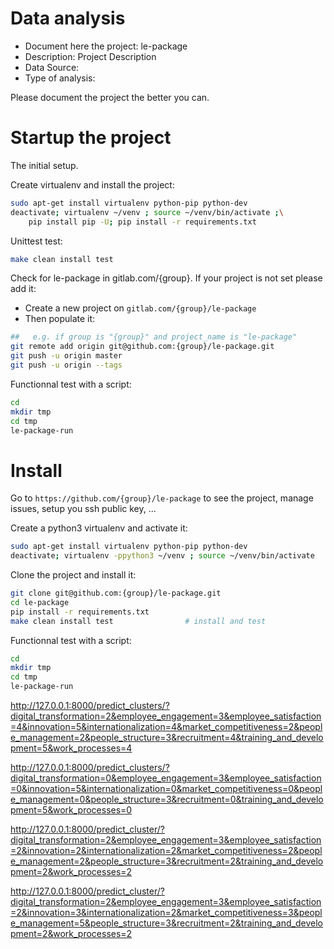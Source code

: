 # Data analysis
- Document here the project: le-package
- Description: Project Description
- Data Source:
- Type of analysis:

Please document the project the better you can.

# Startup the project

The initial setup.

Create virtualenv and install the project:
```bash
sudo apt-get install virtualenv python-pip python-dev
deactivate; virtualenv ~/venv ; source ~/venv/bin/activate ;\
    pip install pip -U; pip install -r requirements.txt
```

Unittest test:
```bash
make clean install test
```

Check for le-package in gitlab.com/{group}.
If your project is not set please add it:

- Create a new project on `gitlab.com/{group}/le-package`
- Then populate it:

```bash
##   e.g. if group is "{group}" and project_name is "le-package"
git remote add origin git@github.com:{group}/le-package.git
git push -u origin master
git push -u origin --tags
```

Functionnal test with a script:

```bash
cd
mkdir tmp
cd tmp
le-package-run
```

# Install

Go to `https://github.com/{group}/le-package` to see the project, manage issues,
setup you ssh public key, ...

Create a python3 virtualenv and activate it:

```bash
sudo apt-get install virtualenv python-pip python-dev
deactivate; virtualenv -ppython3 ~/venv ; source ~/venv/bin/activate
```

Clone the project and install it:

```bash
git clone git@github.com:{group}/le-package.git
cd le-package
pip install -r requirements.txt
make clean install test                # install and test
```
Functionnal test with a script:

```bash
cd
mkdir tmp
cd tmp
le-package-run
```



http://127.0.0.1:8000/predict_clusters/?digital_transformation=2&employee_engagement=3&employee_satisfaction=4&innovation=5&internationalization=4&market_competitiveness=2&people_management=2&people_structure=3&recruitment=4&training_and_development=5&work_processes=4


http://127.0.0.1:8000/predict_clusters/?digital_transformation=0&employee_engagement=3&employee_satisfaction=0&innovation=5&internationalization=0&market_competitiveness=0&people_management=0&people_structure=3&recruitment=0&training_and_development=5&work_processes=0

http://127.0.0.1:8000/predict_cluster/?digital_transformation=2&employee_engagement=3&employee_satisfaction=2&innovation=2&internationalization=2&market_competitiveness=2&people_management=2&people_structure=3&recruitment=2&training_and_development=2&work_processes=2


http://127.0.0.1:8000/predict_cluster/?digital_transformation=2&employee_engagement=3&employee_satisfaction=2&innovation=3&internationalization=2&market_competitiveness=3&people_management=5&people_structure=3&recruitment=2&training_and_development=2&work_processes=2
